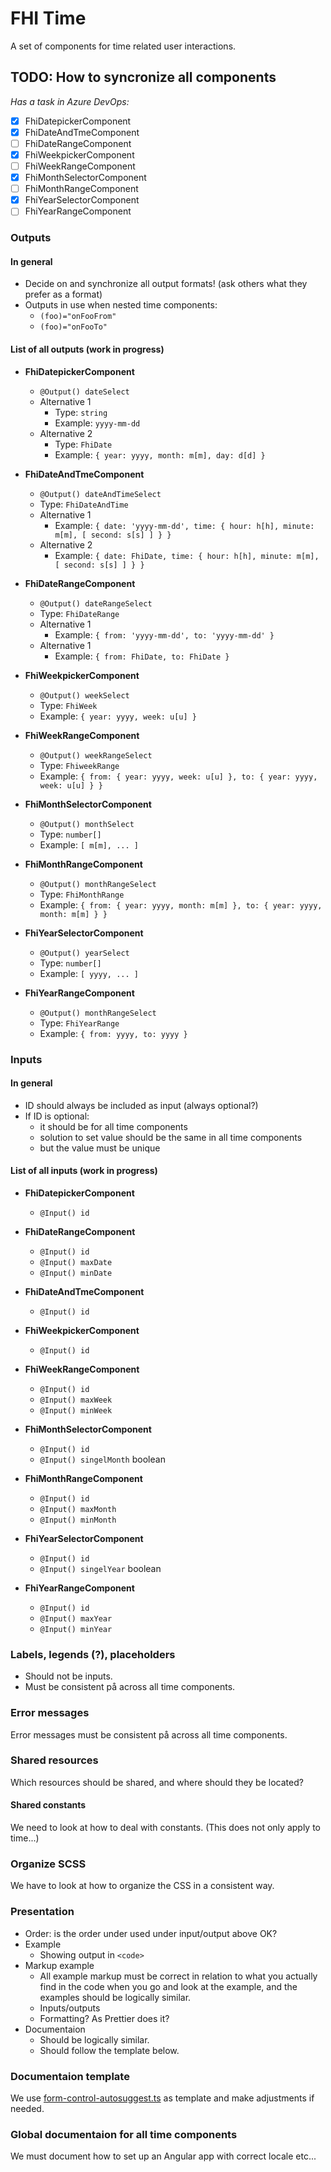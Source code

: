 # FHI Time

A set of components for time related user interactions.

## TODO: How to syncronize all components

_Has a task in Azure DevOps:_

- [x] FhiDatepickerComponent
- [x] FhiDateAndTmeComponent
- [ ] FhiDateRangeComponent
- [x] FhiWeekpickerComponent
- [ ] FhiWeekRangeComponent
- [x] FhiMonthSelectorComponent
- [ ] FhiMonthRangeComponent
- [x] FhiYearSelectorComponent
- [ ] FhiYearRangeComponent

### Outputs

#### In general

- Decide on and synchronize all output formats! (ask others what they prefer as a format)
- Outputs in use when nested time components:
  - `(foo)="onFooFrom"`
  - `(foo)="onFooTo"`

#### List of all outputs (work in progress)

- **FhiDatepickerComponent**
  - `@Output() dateSelect`
  - Alternative 1
    - Type: `string`
    - Example: `yyyy-mm-dd`
  - Alternative 2
    - Type: `FhiDate`
    - Example: `{ year: yyyy, month: m[m], day: d[d] }`

- **FhiDateAndTmeComponent**
  - `@Output() dateAndTimeSelect`
  - Type: `FhiDateAndTime`
  - Alternative 1
    - Example: `{ date: 'yyyy-mm-dd', time: { hour: h[h], minute: m[m], [ second: s[s] ] } }`
  - Alternative 2
    - Example: `{ date: FhiDate, time: { hour: h[h], minute: m[m], [ second: s[s] ] } }`

- **FhiDateRangeComponent**
  - `@Output() dateRangeSelect`
  - Type: `FhiDateRange`
  - Alternative 1
    - Example: `{ from: 'yyyy-mm-dd', to: 'yyyy-mm-dd' }`
  - Alternative 1
    - Example: `{ from: FhiDate, to: FhiDate }`

- **FhiWeekpickerComponent**
  - `@Output() weekSelect`
  - Type: `FhiWeek`
  - Example: `{ year: yyyy, week: u[u] }`

- **FhiWeekRangeComponent**
  - `@Output() weekRangeSelect`
  - Type: `FhiweekRange`
  - Example: `{ from: { year: yyyy, week: u[u] }, to: { year: yyyy, week: u[u] } }`

- **FhiMonthSelectorComponent**
  - `@Output() monthSelect`
  - Type: `number[]`
  - Example: `[ m[m], ... ]`

- **FhiMonthRangeComponent**
  - `@Output() monthRangeSelect`
  - Type: `FhiMonthRange`
  - Example: `{ from: { year: yyyy, month: m[m] }, to: { year: yyyy, month: m[m] } }`

- **FhiYearSelectorComponent**
  - `@Output() yearSelect`
  - Type: `number[]`
  - Example: `[ yyyy, ... ]`

- **FhiYearRangeComponent**
  - `@Output() monthRangeSelect`
  - Type: `FhiYearRange`
  - Example: `{ from: yyyy, to: yyyy }`

### Inputs

#### In general

- ID should always be included as input (always optional?)
- If ID is optional:
  - it should be for all time components
  - solution to set value should be the same in all time components
  - but the value must be unique

#### List of all inputs (work in progress)

- **FhiDatepickerComponent**
  - `@Input() id`

- **FhiDateRangeComponent**
  - `@Input() id`
  - `@Input() maxDate`
  - `@Input() minDate`

- **FhiDateAndTmeComponent**
  - `@Input() id`

- **FhiWeekpickerComponent**
  - `@Input() id`

- **FhiWeekRangeComponent**
  - `@Input() id`
  - `@Input() maxWeek`
  - `@Input() minWeek`

- **FhiMonthSelectorComponent**
  - `@Input() id`
  - `@Input() singelMonth` boolean

- **FhiMonthRangeComponent**
  - `@Input() id`
  - `@Input() maxMonth`
  - `@Input() minMonth`

- **FhiYearSelectorComponent**
  - `@Input() id`
  - `@Input() singelYear` boolean

- **FhiYearRangeComponent**
  - `@Input() id`
  - `@Input() maxYear`
  - `@Input() minYear`

### Labels, legends (?), placeholders

- Should not be inputs.
- Must be consistent på across all time components.

### Error messages

Error messages must be consistent på across all time components.

### Shared resources

Which resources should be shared, and where should they be located?

#### Shared constants

We need to look at how to deal with constants.
(This does not only apply to time...)

### Organize SCSS

We have to look at how to organize the CSS in a consistent way.

### Presentation

- Order: is the order under used under input/output above OK?
- Example
  - Showing output in `<code>`
- Markup example
  - All example markup must be correct in relation to what you actually find in the code when you go and look at the example, and the examples should be logically similar.
  - Inputs/outputs
  - Formatting? As Prettier does it?
- Documentaion
  - Should be logically similar.
  - Should follow the template  below.

### Documentaion template

We use [form-control-autosuggest.ts](https://github.com/folkehelseinstituttet/Fhi.Frontend.Demo/blob/dev/src/MOCK_DB_DATA/library-items/form-controls/form-control-autosuggest.ts) as template and make adjustments if needed.

### Global documentaion for all time components

We must document how to set up an Angular app with correct locale etc...
